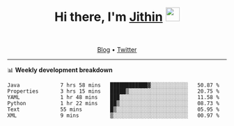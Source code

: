 <h1 align="center">Hi there, I'm <a href="https://jithset.github.io/" target="_blank">Jithin</a> <img
src="https://github.com/blackcater/blackcater/raw/main/images/Hi.gif" height="32" /></h1>

<br />

<p align="center">
  <a href="https://jithset.github.io">Blog</a> •
  <a href="https://twitter.com/jithset">Twitter</a>
</p>

---

📊 **Weekly development breakdown**

<!--START_SECTION:waka-->

```text
Java             7 hrs 58 mins   ████████████▓░░░░░░░░░░░░   50.87 %
Properties       3 hrs 15 mins   █████▒░░░░░░░░░░░░░░░░░░░   20.75 %
YAML             1 hr 48 mins    ███░░░░░░░░░░░░░░░░░░░░░░   11.58 %
Python           1 hr 22 mins    ██▒░░░░░░░░░░░░░░░░░░░░░░   08.73 %
Text             55 mins         █▒░░░░░░░░░░░░░░░░░░░░░░░   05.95 %
XML              9 mins          ▒░░░░░░░░░░░░░░░░░░░░░░░░   00.97 %
```

<!--END_SECTION:waka-->

